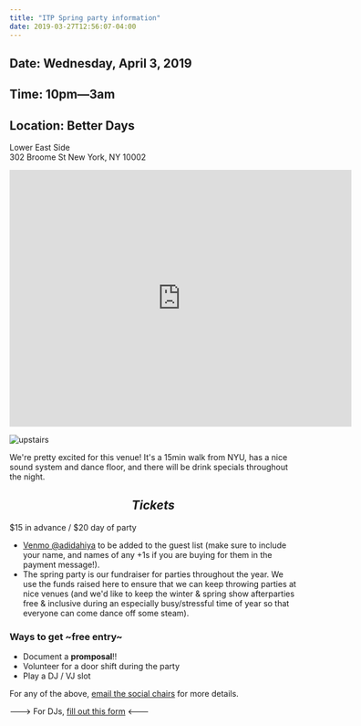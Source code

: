 ```yaml
---
title: "ITP Spring party information"
date: 2019-03-27T12:56:07-04:00
---
```


## Date: Wednesday, April 3, 2019

## Time: 10pm&mdash;3am

## Location: Better Days

Lower East Side <br/>
302 Broome St
New York, NY 10002

<iframe src="https://www.google.com/maps/embed?pb=!1m18!1m12!1m3!1d3023.959803197232!2d-73.99440278419067!3d40.718901379331214!2m3!1f0!2f0!3f0!3m2!1i1024!2i768!4f13.1!3m3!1m2!1s0x89c25987aed13807%3A0x916e8e10021c054!2sBetter+Days!5e0!3m2!1sen!2sus!4v1553712064738" width="600" height="450" frameborder="0" style="border:0" allowfullscreen></iframe>

![upstairs](/images/better-days-upstairs.jpg)

We're pretty excited for this venue! It's a 15min walk from NYU, has a nice sound system and dance floor, and there will be drink specials throughout the night.

## $$ Tickets $$

$15 in advance / $20 day of party

- [Venmo @adidahiya](https://venmo.com/adidahiya) to be added to the guest list (make sure to include your name, and names of any +1s if you are buying for them in the payment message!).
- The spring party is our fundraiser for parties throughout the year. We use the funds raised here to ensure that we can keep throwing parties at nice venues (and we'd like to keep the winter & spring show afterparties free & inclusive during an especially busy/stressful time of year so that everyone can come dance off some steam).

### Ways to get ~free entry~

- Document a __promposal__!!
- Volunteer for a door shift during the party
- Play a DJ / VJ slot

For any of the above, [email the social chairs](mailto:ad1806@nyu.edu?cc=ajl774@nyu.edu) for more details.

---> For DJs, [fill out this form](https://forms.gle/rS8orgKrwSV3yd7C6) <---
